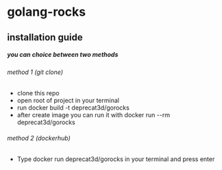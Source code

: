 # golang-rocks

## installation guide

##### you can choice between two methods

###### method 1 (git clone)

- clone this repo
- open root of project in your terminal
- run docker build -t deprecat3d/gorocks
- after create image you can run it with docker run --rm deprecat3d/gorocks

###### method 2 (dockerhub)

- Type docker run deprecat3d/gorocks in your terminal and press enter
